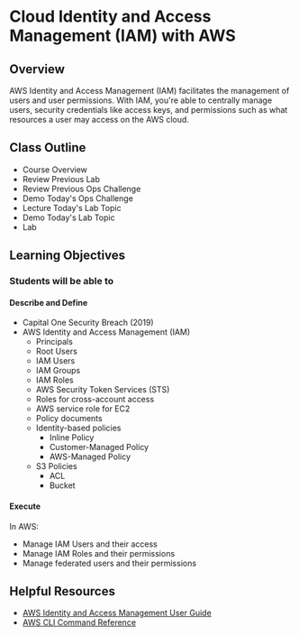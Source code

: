 # Cloud Identity and Access Management (IAM) with AWS

## Overview

AWS Identity and Access Management (IAM) facilitates the management of users and user permissions. With IAM, you're able to centrally manage users, security credentials like access keys, and permissions such as what resources a user may access on the AWS cloud.

## Class Outline

- Course Overview
- Review Previous Lab
- Review Previous Ops Challenge
- Demo Today's Ops Challenge
- Lecture Today's Lab Topic
- Demo Today's Lab Topic
- Lab

## Learning Objectives

### Students will be able to

#### Describe and Define

- Capital One Security Breach (2019)
- AWS Identity and Access Management (IAM)
  - Principals
  - Root Users
  - IAM Users
  - IAM Groups
  - IAM Roles
  - AWS Security Token Services (STS)
  - Roles for cross-account access
  - AWS service role for EC2
  - Policy documents
  - Identity-based policies
    - Inline Policy
    - Customer-Managed Policy
    - AWS-Managed Policy
  - S3 Policies
    - ACL
    - Bucket

#### Execute

In AWS:

- Manage IAM Users and their access
- Manage IAM Roles and their permissions
- Manage federated users and their permissions

## Helpful Resources

- [AWS Identity and Access Management User Guide](https://docs.aws.amazon.com/IAM/latest/UserGuide/introduction.html)
- [AWS CLI Command Reference](https://docs.aws.amazon.com/cli/latest/reference/iam/index.html)
